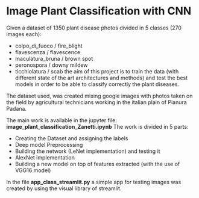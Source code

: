 # Image Plant Classification with CNN
Given a dataset of 1350 plant disease photos divided in 5 classes (270 images each):
* colpo_di_fuoco / fire_blight
* flavescenza / flavescence
* maculatura_bruna / brown spot
* peronospora / downy mildew
* ticchiolatura / scab
the aim of this project is to train the data (with different state of the art architectures and methods) and test the best models in order to be able to classify correctly the plant diseases.

The dataset used, was created mixing google images with photos taken on the field by agricultural technicians working in the italian plain of Pianura Padana.

The main work is available in the jupyter file: **image_plant_classification_Zanetti.ipynb**
The work is divided in 5 parts:
* Creating the Dataset and assigning the labels
* Deep model Preprocessing
* Building the network (LeNet implementation) and testing it
* AlexNet implementation
* Building a new model on top of features extracted (with the use of VGG16 model)

In the file **app_class_streamlit.py** a simple app for testing images was created by using the visual library of streamlit.
